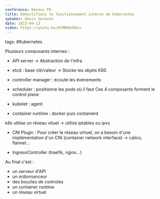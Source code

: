 ```yaml
---
conference: Devoxx FR
title: Démystifions le fonctionnement interne de Kubernetes
speaker: Denis Germain
date: 2023-04-13
video: https://youtu.be/OCMNA0dSAzc
---
```

tags: #Kubernetes 

Plusieurs composants internes :
- API server -> Abstraction de l'infra
- etcd : base clé/valeur -> Stocke les objets K8S
- controller manager : écoute les évènements
- scheduler : positionne les pods où il faut
Ces 4 composants forment le control plane

- kubelet : agent
- container runtime : docker puis containerd

k8s utilise un réseau vituel -> utilise iptables ou ipvs

- CNI Plugin  : Pour créer le réseau virtuel, on a besoin d'une implémentation d'un CNI (container network interface) -> calico, flannel...

- IngressController (traefik, nginx...)

Au final c'est :
- un serveur d'API
- un ordonnanceur
- des boucles de controles
- un container runtime
- un réseau virtuel

